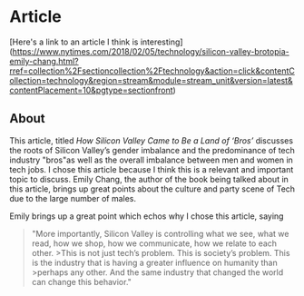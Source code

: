 # Article
[Here's a link to an article I think is interesting] (https://www.nytimes.com/2018/02/05/technology/silicon-valley-brotopia-emily-chang.html?rref=collection%2Fsectioncollection%2Ftechnology&action=click&contentCollection=technology&region=stream&module=stream_unit&version=latest&contentPlacement=10&pgtype=sectionfront)

## About
This article, titled *How Silicon Valley Came to Be a Land of ‘Bros’* discusses the roots of Silicon Valley’s gender imbalance and the predominance of tech industry "bros"as well as the overall imbalance between men and women in tech jobs. I chose this article because I think this is a relevant and important topic to discuss. Emily Chang, the author of the book being talked about in this article, brings up great points about the culture and party scene of Tech due to the large number of males.

Emily brings up a great point which echos why I chose this article, saying 
>"More importantly, Silicon Valley is controlling what we see, what we read, how we shop, how we communicate, how we relate to each other. >This is not just tech’s problem. This is society’s problem. This is the industry that is having a greater influence on humanity than >perhaps any other. And the same industry that changed the world can change this behavior."
